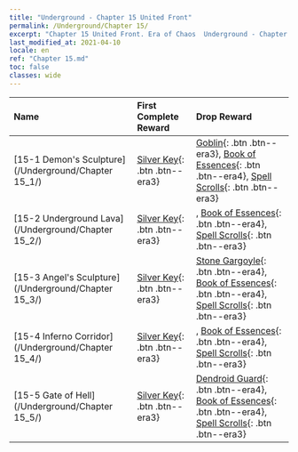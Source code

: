 ```yaml
---
title: "Underground - Chapter 15 United Front"
permalink: /Underground/Chapter 15/
excerpt: "Chapter 15 United Front. Era of Chaos  Underground - Chapter 15. United Front"
last_modified_at: 2021-04-10
locale: en
ref: "Chapter 15.md"
toc: false
classes: wide
---
```


  | Name |  First Complete Reward | Drop Reward |
  |:------------|:------------|:------------| 
  | [15-1 Demon's Sculpture](/Underground/Chapter 15_1/) | [Silver Key](/Items/con_693/){: .btn .btn--era3} | [Goblin](/Items/unt_217/){: .btn .btn--era3}, [Book of Essences](/Items/mat_60/){: .btn .btn--era4}, [Spell Scrolls](/Items/con_694/){: .btn .btn--era3} |
  | [15-2 Underground Lava](/Underground/Chapter 15_2/) | [Silver Key](/Items/con_693/){: .btn .btn--era3} | , [Book of Essences](/Items/mat_60/){: .btn .btn--era4}, [Spell Scrolls](/Items/con_694/){: .btn .btn--era3} |
  | [15-3 Angel's Sculpture](/Underground/Chapter 15_3/) | [Silver Key](/Items/con_693/){: .btn .btn--era3} | [Stone Gargoyle](/Items/unt_236/){: .btn .btn--era4}, [Book of Essences](/Items/mat_60/){: .btn .btn--era4}, [Spell Scrolls](/Items/con_694/){: .btn .btn--era3} |
  | [15-4 Inferno Corridor](/Underground/Chapter 15_4/) | [Silver Key](/Items/con_693/){: .btn .btn--era3} | , [Book of Essences](/Items/mat_60/){: .btn .btn--era4}, [Spell Scrolls](/Items/con_694/){: .btn .btn--era3} |
  | [15-5 Gate of Hell](/Underground/Chapter 15_5/) | [Silver Key](/Items/con_693/){: .btn .btn--era3} | [Dendroid Guard](/Items/unt_203/){: .btn .btn--era4}, [Book of Essences](/Items/mat_60/){: .btn .btn--era4}, [Spell Scrolls](/Items/con_694/){: .btn .btn--era3} |
